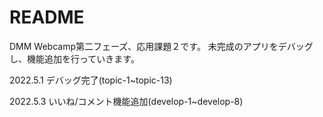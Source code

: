 # README

DMM Webcamp第二フェーズ、応用課題２です。
未完成のアプリをデバッグし、機能追加を行っていきます。

2022.5.1 デバッグ完了(topic-1~topic-13)

2022.5.3 いいね/コメント機能追加(develop-1~develop-8)
